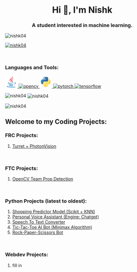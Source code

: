 <h1 align="center">Hi 👋, I'm Nishk</h1>
<h3 align="center">A student interested in machine learning.</h3>

<p align="left"> <img src="https://komarev.com/ghpvc/?username=nishk04&label=Profile%20views&color=0e75b6&style=flat" alt="nishk04" /> </p>

<p align="left"> <a href="https://github.com/ryo-ma/github-profile-trophy"><img src="https://github-profile-trophy.vercel.app/?username=nishk04&theme=onedark" alt="nishk04" /></a> </p>

<p align="left"> <a href="https://twitter.com/" target="blank"><img src="https://img.shields.io/twitter/follow/?logo=twitter&style=for-the-badge" alt="" /></a> </p>

<p align="left">
</p>

<h3 align="left">Languages and Tools:</h3>
<p align="left"> <a href="https://www.java.com" target="_blank" rel="noreferrer"> <img src="https://raw.githubusercontent.com/devicons/devicon/master/icons/java/java-original.svg" alt="java" width="40" height="40"/> </a> <a href="https://opencv.org/" target="_blank" rel="noreferrer"> <img src="https://www.vectorlogo.zone/logos/opencv/opencv-icon.svg" alt="opencv" width="40" height="40"/> </a> <a href="https://www.python.org" target="_blank" rel="noreferrer"> <img src="https://raw.githubusercontent.com/devicons/devicon/master/icons/python/python-original.svg" alt="python" width="40" height="40"/> </a> <a href="https://pytorch.org/" target="_blank" rel="noreferrer"> <img src="https://www.vectorlogo.zone/logos/pytorch/pytorch-icon.svg" alt="pytorch" width="40" height="40"/> </a> <a href="https://www.tensorflow.org" target="_blank" rel="noreferrer"> <img src="https://www.vectorlogo.zone/logos/tensorflow/tensorflow-icon.svg" alt="tensorflow" width="40" height="40"/> </a> </p>

<p><img align="left" src="https://github-readme-stats.vercel.app/api/top-langs?username=nishk04&show_icons=true&locale=en&layout=compact&theme=onedark" alt="nishk04" /></p>

<p>&nbsp;<img align="center" src="https://github-readme-stats.vercel.app/api?username=nishk04&show_icons=true&locale=en&theme=onedark" alt="nishk04" /></p>

<p><img align="center" src="https://github-readme-streak-stats.herokuapp.com/?user=nishk04&theme=onedark" alt="nishk04" /></p>

<h2 align="left">Welcome to my Coding Projects:</h2>

<h3>FRC Projects:</h3>
<ol>
  <li><a href="https://github.com/Nishk04/2022-IAP-Turret">Turret + PhotonVision</a></li>
</ol>
<br>

<h3>FTC Projects:</h3>
<ol>
  <li><a href="https://github.com/Nishk04/FTC-OpenCV/tree/main">OpenCV Team Prop Detection</a></li>
</ol>
<br>

<h3>Python Projects (latest to oldest):</h3>
<ol>
  <li><a href="https://github.com/Nishk04/Shopping-Predictor-Model">Shopping Predictor Model (Scikit + KNN)</a></li>
  <li><a href="https://github.com/Nishk04/Personal-Voice-Assistant">Personal Voice Assistant (Engine: Chatgpt)</a></li>
  <li><a href="https://github.com/Nishk04/Speech-To-Text">Speech To Text Converter</a></li>
  <li><a href="https://github.com/Nishk04/Tic-Tac-Toe-Bot/tree/main">Tic-Tac-Toe AI Bot (Minimax Algorithm)</a></li>
  <li><a href="https://github.com/Nishk04/Rock-Paper-Scissor/tree/main">Rock-Paper-Scissors Bot</a></li>
</ol>
<br>

<h3>Webdev Projects:</h3>
<ol>
  <li>fill in</li>
</ol>

